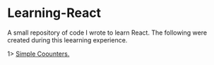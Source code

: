 # Learning-React
A small repository of code I wrote to learn React.
The following were created during this leearning experience.

1> [Simple Coounters.](https://manil-s-malla.github.io/Learning-React/)

